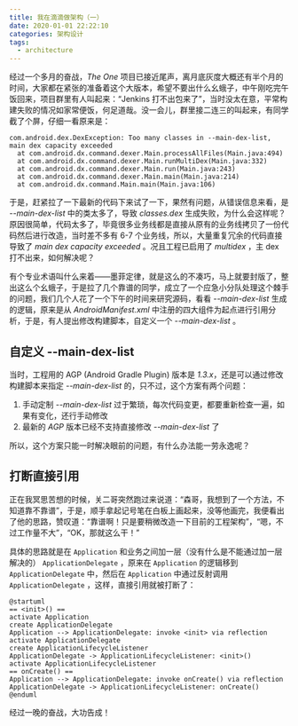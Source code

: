 ```yaml
---
title: 我在滴滴做架构（一）
date: 2020-01-01 22:22:10
categories: 架构设计
tags:
  - architecture
---
```


经过一个多月的奋战，*The One* 项目已接近尾声，离月底灰度大概还有半个月的时间，大家都在紧张的准备着这个大版本，希望不要出什么幺蛾子，中午刚吃完午饭回来，项目群里有人叫起来：“Jenkins 打不出包来了”，当时没太在意，平常构建失败的情况如家常便饭，何足道哉。没一会儿，群里接二连三的叫起来，有同学截了个屏，仔细一看原来是：

```
com.android.dex.DexException: Too many classes in --main-dex-list, main dex capacity exceeded
  at com.android.dx.command.dexer.Main.processAllFiles(Main.java:494)
  at com.android.dx.command.dexer.Main.runMultiDex(Main.java:332)
  at com.android.dx.command.dexer.Main.run(Main.java:243)
  at com.android.dx.command.dexer.Main.main(Main.java:214)
  at com.android.dx.command.Main.main(Main.java:106)
```

于是，赶紧拉了一下最新的代码下来试了一下，果然有问题，从错误信息来看，是 *\-\-main-dex-list* 中的类太多了，导致 *classes.dex* 生成失败，为什么会这样呢？原因很简单，代码太多了，毕竟很多业务线都是直接从原有的业务线拷贝了一份代码然后进行改造，当时差不多有 6-7 个业务线，所以，大量重复冗余的代码直接导致了 *main dex capacity exceeded* 。况且工程已启用了 *multidex* ，主 dex 打不出来，如何解决呢？

有个专业术语叫什么来着——墨菲定律，就是这么的不凑巧，马上就要封版了，整出这么个幺蛾子，于是拉了几个靠谱的同学，成立了一个应急小分队处理这个棘手的问题，我们几个人花了一个下午的时间来研究源码，看看 *\-\-main-dex-list* 生成的逻辑，原来是从 *AndroidManifest.xml* 中注册的四大组件为起点进行引用分析，于是，有人提出修改构建脚本，自定义一个 *\-\-main-dex-list* 。

## 自定义 \-\-main-dex-list

当时，工程用的 AGP (Android Gradle Plugin) 版本是 *1.3.x*，还是可以通过修改构建脚本来指定 *\-\-main-dex-list* 的，只不过，这个方案有两个问题：

1. 手动定制 *\-\-main-dex-list* 过于繁琐，每次代码变更，都要重新检查一遍，如果有变化，还行手动修改
1. 最新的 *AGP* 版本已经不支持直接修改 *\-\-main-dex-list* 了

所以，这个方案只能一时解决眼前的问题，有什么办法能一劳永逸呢？

## 打断直接引用

正在我冥思苦想的时候，关二哥突然跑过来说道：“森哥，我想到了一个方法，不知道靠不靠谱”，于是，顺手拿起记号笔在白板上画起来，没等他画完，我便看出了他的思路，赞叹道：“靠谱啊！只是要稍微改造一下目前的工程架构”，“嗯，不过工作量不大”，“OK，那就这么干！”

具体的思路就是在 `Application` 和业务之间加一层（没有什么是不能通过加一层解决的） `ApplicationDelegate` ，原来在 `Application` 的逻辑移到 `ApplicationDelegate` 中，然后在 `Application` 中通过反射调用 `ApplicationDelegate` ，这样，直接引用就被打断了：

```plantuml
@startuml
== <init>() ==
activate Application
create ApplicationDelegate
Application --> ApplicationDelegate: invoke <init> via reflection
activate ApplicationDelegate
create ApplicationLifecycleListener
ApplicationDelegate -> ApplicationLifecycleListener: <init>()
activate ApplicationLifecycleListener
== onCreate() ==
Application --> ApplicationDelegate: invoke onCreate() via reflection
ApplicationDelegate -> ApplicationLifecycleListener: onCreate()
@enduml
```

经过一晚的奋战，大功告成！

